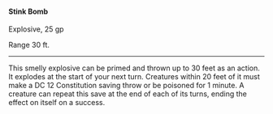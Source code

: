 #### Stink Bomb

Explosive, 25 gp

Range 30 ft.

---

This smelly explosive can be primed and thrown up to 30 feet as an action. It explodes at the start of your next turn. Creatures within 20 feet of it must make a DC 12 Constitution saving throw or be poisoned for 1 minute. A creature can repeat this save at the end of each of its turns, ending the effect on itself on a success.